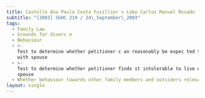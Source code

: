 ```yaml
---
title: Castello Ana Paula Costa Fusillier v Lobo Carlos Manuel Rosado
subtitle: "[2003] SGHC 219 / 24\_September\_2003"
tags:
  - Family Law
  - Grounds for divorc e
  - Behaviour
  - >-
    Test to determine whether petitioner c an reasonably be expec ted to live
    with spouse
  - >-
    Test to determine whether petitioner finds it intolerable to live with
    spouse
  - Whether behaviour towards other family members and outsiders relevant
layout: single
---
```


